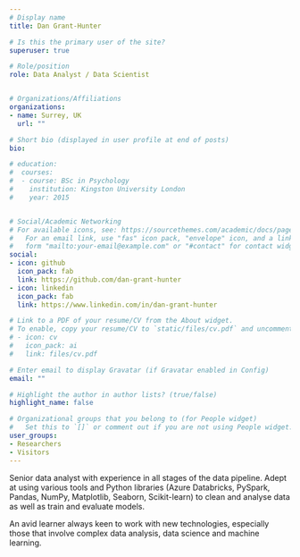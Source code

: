```yaml
---
# Display name
title: Dan Grant-Hunter

# Is this the primary user of the site?
superuser: true

# Role/position
role: Data Analyst / Data Scientist


# Organizations/Affiliations
organizations:
- name: Surrey, UK
  url: ""

# Short bio (displayed in user profile at end of posts)
bio:

# education:
#  courses:
#  - course: BSc in Psychology
#    institution: Kingston University London
#    year: 2015


# Social/Academic Networking
# For available icons, see: https://sourcethemes.com/academic/docs/page-builder/#icons
#   For an email link, use "fas" icon pack, "envelope" icon, and a link in the
#   form "mailto:your-email@example.com" or "#contact" for contact widget.
social:
- icon: github
  icon_pack: fab
  link: https://github.com/dan-grant-hunter
- icon: linkedin
  icon_pack: fab
  link: https://www.linkedin.com/in/dan-grant-hunter

# Link to a PDF of your resume/CV from the About widget.
# To enable, copy your resume/CV to `static/files/cv.pdf` and uncomment the lines below.
# - icon: cv
#   icon_pack: ai
#   link: files/cv.pdf

# Enter email to display Gravatar (if Gravatar enabled in Config)
email: ""

# Highlight the author in author lists? (true/false)
highlight_name: false

# Organizational groups that you belong to (for People widget)
#   Set this to `[]` or comment out if you are not using People widget.
user_groups:
- Researchers
- Visitors
---
```


Senior data analyst with experience in all stages of the data pipeline. Adept at using various tools and Python libraries (Azure Databricks, PySpark, Pandas, NumPy, Matplotlib, Seaborn, Scikit-learn) to clean and analyse data as well as train and evaluate models. 

An avid learner always keen to work with new technologies, especially those that involve complex data analysis, data science and machine learning. 
